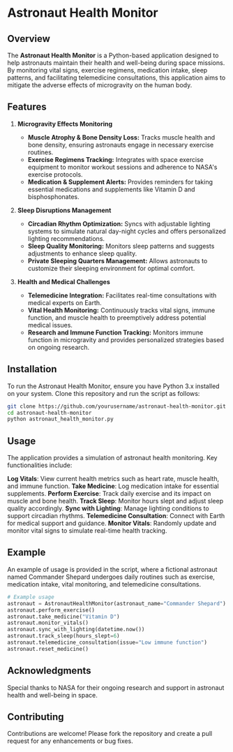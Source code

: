 # Astronaut Health Monitor

## Overview

The **Astronaut Health Monitor** is a Python-based application designed to help astronauts maintain their health and well-being during space missions. By monitoring vital signs, exercise regimens, medication intake, sleep patterns, and facilitating telemedicine consultations, this application aims to mitigate the adverse effects of microgravity on the human body.

## Features

1. **Microgravity Effects Monitoring**
   - **Muscle Atrophy & Bone Density Loss:** Tracks muscle health and bone density, ensuring astronauts engage in necessary exercise routines.
   - **Exercise Regimens Tracking:** Integrates with space exercise equipment to monitor workout sessions and adherence to NASA's exercise protocols.
   - **Medication & Supplement Alerts:** Provides reminders for taking essential medications and supplements like Vitamin D and bisphosphonates.

2. **Sleep Disruptions Management**
   - **Circadian Rhythm Optimization:** Syncs with adjustable lighting systems to simulate natural day-night cycles and offers personalized lighting recommendations.
   - **Sleep Quality Monitoring:** Monitors sleep patterns and suggests adjustments to enhance sleep quality.
   - **Private Sleeping Quarters Management:** Allows astronauts to customize their sleeping environment for optimal comfort.

3. **Health and Medical Challenges**
   - **Telemedicine Integration:** Facilitates real-time consultations with medical experts on Earth.
   - **Vital Health Monitoring:** Continuously tracks vital signs, immune function, and muscle health to preemptively address potential medical issues.
   - **Research and Immune Function Tracking:** Monitors immune function in microgravity and provides personalized strategies based on ongoing research.

## Installation

To run the Astronaut Health Monitor, ensure you have Python 3.x installed on your system. Clone this repository and run the script as follows:

```bash
git clone https://github.com/yourusername/astronaut-health-monitor.git
cd astronaut-health-monitor
python astronaut_health_monitor.py
```

## Usage
The application provides a simulation of astronaut health monitoring. Key functionalities include:

**Log Vitals**: View current health metrics such as heart rate, muscle health, and immune function.
**Take Medicine**: Log medication intake for essential supplements.
**Perform Exercise**: Track daily exercise and its impact on muscle and bone health.
**Track Sleep**: Monitor hours slept and adjust sleep quality accordingly.
**Sync with Lighting**: Manage lighting conditions to support circadian rhythms.
**Telemedicine Consultation**: Connect with Earth for medical support and guidance.
**Monitor Vitals**: Randomly update and monitor vital signs to simulate real-time health tracking.

## Example
An example of usage is provided in the script, where a fictional astronaut named Commander Shepard undergoes daily routines such as exercise, medication intake, vital monitoring, and telemedicine consultations.

```python
# Example usage
astronaut = AstronautHealthMonitor(astronaut_name="Commander Shepard")
astronaut.perform_exercise()
astronaut.take_medicine("Vitamin D")
astronaut.monitor_vitals()
astronaut.sync_with_lighting(datetime.now())
astronaut.track_sleep(hours_slept=6)
astronaut.telemedicine_consultation(issue="Low immune function")
astronaut.reset_medicine()
```

## Acknowledgments
Special thanks to NASA for their ongoing research and support in astronaut health and well-being in space.


## Contributing
Contributions are welcome! Please fork the repository and create a pull request for any enhancements or bug fixes.
